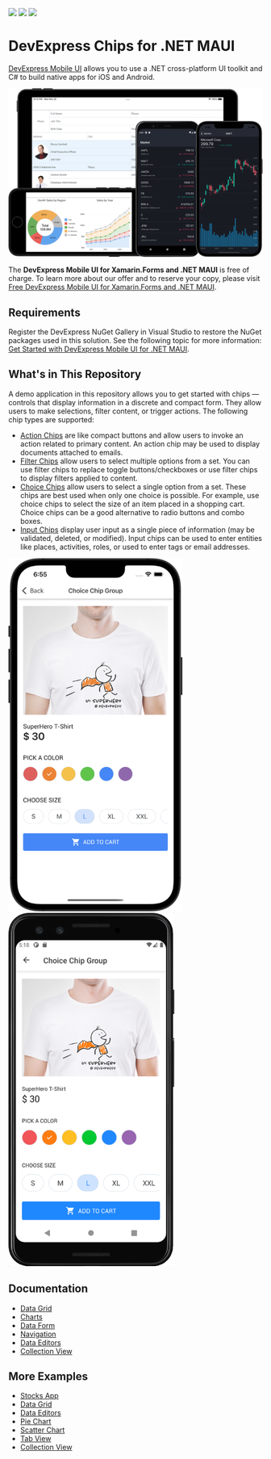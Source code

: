 <!-- default badges list -->
![](https://img.shields.io/endpoint?url=https://codecentral.devexpress.com/api/v1/VersionRange/438990034/22.2.2%2B)
[![](https://img.shields.io/badge/Open_in_DevExpress_Support_Center-FF7200?style=flat-square&logo=DevExpress&logoColor=white)](https://supportcenter.devexpress.com/ticket/details/T1053578)
[![](https://img.shields.io/badge/📖_How_to_use_DevExpress_Examples-e9f6fc?style=flat-square)](https://docs.devexpress.com/GeneralInformation/403183)
<!-- default badges end -->
# DevExpress Chips for .NET MAUI

[DevExpress Mobile UI](https://www.devexpress.com/maui/) allows you to use a .NET cross-platform UI toolkit and C# to build native apps for iOS and Android.

![DevExpress Mobile UI for .NET MAUI](./Images/maui.png)

The **DevExpress Mobile UI for Xamarin.Forms and .NET MAUI** is free of charge. To learn more about our offer and to reserve your copy, please visit [Free DevExpress Mobile UI for Xamarin.Forms and .NET MAUI](https://www.devexpress.com/xamarin-free).

## Requirements

Register the DevExpress NuGet Gallery in Visual Studio to restore the NuGet packages used in this solution. See the following topic for more information: [Get Started with DevExpress Mobile UI for .NET MAUI](https://docs.devexpress.com/MAUI/403249/get-started).

## What's in This Repository

A demo application in this repository allows you to get started with chips &#8212; controls that display information in a discrete and compact form. They allow users to make selections, filter content, or trigger actions. The following chip types are supported:
 
* [Action Chips](https://docs.devexpress.com/MAUI/DevExpress.Maui.Editors.Chip) are like compact buttons and allow users to invoke an action related to primary content. An action chip may be used to display documents attached to emails.
* [Filter Chips](https://docs.devexpress.com/MAUI/DevExpress.Maui.Editors.FilterChipGroup) allow users to select multiple options from a set. You can use filter chips to replace toggle buttons/checkboxes or use filter chips to display filters applied to content.
* [Choice Chips](https://docs.devexpress.com/MAUI/DevExpress.Maui.Editors.ChoiceChipGroup) allow users to select a single option from a set. These chips are best used when only one choice is possible. For example, use choice chips to select the size of an item placed in a shopping cart. Choice chips can be a good alternative to radio buttons and combo boxes.
* [Input Chips](https://docs.devexpress.com/MAUI/DevExpress.Maui.Editors.InputChipGroup) display user input as a single piece of information (may be validated, deleted, or modified). Input chips can be used to enter entities like places, activities, roles, or used to enter tags or email addresses.

<img src="./Images/chips-iphone.png" alt="DevExpress Mobile UI for iPhone" height="700"> <img src="./Images/chips-pixel.png" alt="DevExpress Mobile UI for Android" height="700">

## Documentation

- [Data Grid](https://docs.devexpress.com/MAUI/403255/data-grid/data-grid)
- [Charts](https://docs.devexpress.com/MAUI/403300/charts/charts)
- [Data Form](https://docs.devexpress.com/MAUI/403640/data-form)
- [Navigation](https://docs.devexpress.com/MAUI/403297/navigation/index)
- [Data Editors](https://docs.devexpress.com/MAUI/403427/editors/index)
- [Collection View](https://docs.devexpress.com/MAUI/403324/collection-view/index)

## More Examples

* [Stocks App](https://github.com/DevExpress-Examples/maui-stocks-mini)
* [Data Grid](https://github.com/DevExpress-Examples/maui-data-grid-get-started)
* [Data Editors](https://github.com/DevExpress-Examples/maui-editors-get-started)
* [Pie Chart](https://github.com/DevExpress-Examples/maui-pie-chart-get-started)
* [Scatter Chart](https://github.com/DevExpress-Examples/maui-scatter-chart-get-started)
* [Tab View](https://github.com/DevExpress-Examples/maui-tab-view-get-started)
* [Collection View](https://github.com/DevExpress-Examples/maui-collection-view-get-started)
